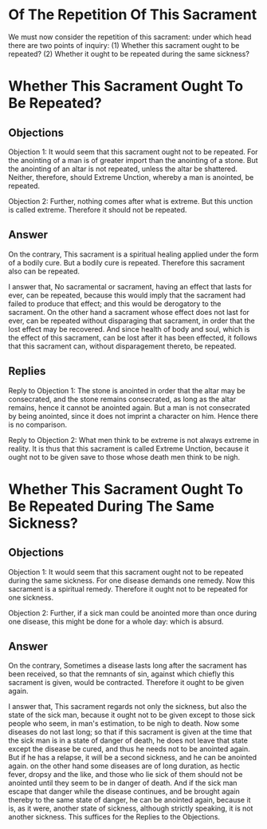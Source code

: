 # Of The Repetition Of This Sacrament

We must now consider the repetition of this sacrament: under which head there are two points of inquiry:
(1) Whether this sacrament ought to be repeated?
(2) Whether it ought to be repeated during the same sickness?
# Whether This Sacrament Ought To Be Repeated?

## Objections

Objection 1: It would seem that this sacrament ought not to be repeated. For the anointing of a man is of greater import than the anointing of a stone. But the anointing of an altar is not repeated, unless the altar be shattered. Neither, therefore, should Extreme Unction, whereby a man is anointed, be repeated.

Objection 2: Further, nothing comes after what is extreme. But this unction is called extreme. Therefore it should not be repeated.

## Answer

On the contrary, This sacrament is a spiritual healing applied under the form of a bodily cure. But a bodily cure is repeated. Therefore this sacrament also can be repeated.

I answer that, No sacramental or sacrament, having an effect that lasts for ever, can be repeated, because this would imply that the sacrament had failed to produce that effect; and this would be derogatory to the sacrament. On the other hand a sacrament whose effect does not last for ever, can be repeated without disparaging that sacrament, in order that the lost effect may be recovered. And since health of body and soul, which is the effect of this sacrament, can be lost after it has been effected, it follows that this sacrament can, without disparagement thereto, be repeated.

## Replies

Reply to Objection 1: The stone is anointed in order that the altar may be consecrated, and the stone remains consecrated, as long as the altar remains, hence it cannot be anointed again. But a man is not consecrated by being anointed, since it does not imprint a character on him. Hence there is no comparison.

Reply to Objection 2: What men think to be extreme is not always extreme in reality. It is thus that this sacrament is called Extreme Unction, because it ought not to be given save to those whose death men think to be nigh.
# Whether This Sacrament Ought To Be Repeated During The Same Sickness?

## Objections

Objection 1: It would seem that this sacrament ought not to be repeated during the same sickness. For one disease demands one remedy. Now this sacrament is a spiritual remedy. Therefore it ought not to be repeated for one sickness.

Objection 2: Further, if a sick man could be anointed more than once during one disease, this might be done for a whole day: which is absurd.

## Answer

On the contrary, Sometimes a disease lasts long after the sacrament has been received, so that the remnants of sin, against which chiefly this sacrament is given, would be contracted. Therefore it ought to be given again.

I answer that, This sacrament regards not only the sickness, but also the state of the sick man, because it ought not to be given except to those sick people who seem, in man's estimation, to be nigh to death. Now some diseases do not last long; so that if this sacrament is given at the time that the sick man is in a state of danger of death, he does not leave that state except the disease be cured, and thus he needs not to be anointed again. But if he has a relapse, it will be a second sickness, and he can be anointed again. on the other hand some diseases are of long duration, as hectic fever, dropsy and the like, and those who lie sick of them should not be anointed until they seem to be in danger of death. And if the sick man escape that danger while the disease continues, and be brought again thereby to the same state of danger, he can be anointed again, because it is, as it were, another state of sickness, although strictly speaking, it is not another sickness. This suffices for the Replies to the Objections.
